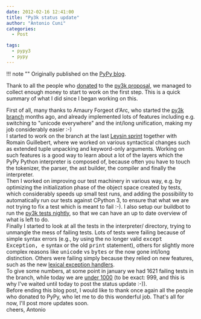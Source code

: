 ```yaml
---
date: 2012-02-16 12:41:00
title: "Py3k status update"
author: "Antonio Cuni"
categories:
  - Post

tags:
  - pypy3
  - pypy
---
```


!!! note ""
    Originally published on the [PyPy blog](https://pypy.org/posts/2012/02/py3k-status-update-8840622949715145821.html).


<html><body><div class="document" id="py3k-status-update">Thank to all the people who <a class="reference external" href="/posts/2012/01/py3k-and-numpy-first-stage-thanks-to-3008917396290059758.html">donated</a> to the <a class="reference external" href="https://pypy.org/py3donate.html">py3k proposal</a>, we managed to collect enough money to start to work on the first step.  This is a quick summary of what I did since I began working on this.
<br>
<!-- more -->

First of all, many thanks to Amaury Forgeot d'Arc, who started the <a class="reference external" href="https://foss.heptapod.net/pypy/pypy/-/tree/branch/py3k">py3k branch</a> months ago, and already implemented lots of features including e.g. switching to "unicode everywhere" and the int/long unification, making my job considerably easier :-)<br>
I started to work on the branch at the last <a class="reference external" href="/posts/2011/12/leysin-winter-sprint-6862532189897876336.html">Leysin sprint</a> together with Romain Guillebert, where we worked on various syntactical changes such as extended tuple unpacking and keyword-only arguments.  Working on such features is a good way to learn about a lot of the layers which the PyPy Python interpreter is composed of, because often you have to touch the tokenizer, the parser, the ast builder, the compiler and finally the interpreter.<br>
Then I worked on improving our test machinery in various way, e.g. by optimizing the initialization phase of the object space created by tests, which considerably speeds up small test runs, and adding the possibility to automatically run our tests against CPython 3, to ensure that what we are not trying to fix a test which is meant to fail :-). I also setup our buildbot to run the <a class="reference external" href="https://buildbot.pypy.org/summary?branch=py3k">py3k tests nightly</a>, so that we can have an up to date overview of what is left to do.<br>
Finally I started to look at all the tests in the interpreter/ directory, trying to unmangle the mess of failing tests. Lots of tests were failing because of simple syntax errors (e.g., by using the no longer valid <tt class="docutils literal">except Exception, e</tt> syntax or the old <tt class="docutils literal">print</tt> statement), others for slightly more complex reasons like <tt class="docutils literal">unicode</tt> vs <tt class="docutils literal">bytes</tt> or the now gone int/long distinction.  Others were failing simply because they relied on new features, such as the new <a class="reference external" href="https://bugs.python.org/issue3021">lexical exception handlers</a>.<br>
To give some numbers, at some point in january we had 1621 failing tests in the branch, while today we are <a class="reference external" href="https://buildbot.pypy.org/summary?category=linux32&amp;branch=py3k&amp;recentrev=52508:c1756f5aa63e">under 1000</a> (to be exact: 999, and this is why I've waited until today to post the status update :-)).<br>
Before ending this blog post, I would like to thank once again all the people who donated to PyPy, who let me to do this wonderful job.  That's all for now, I'll post more updates soon.<br>
cheers, Antonio</div></body></html>